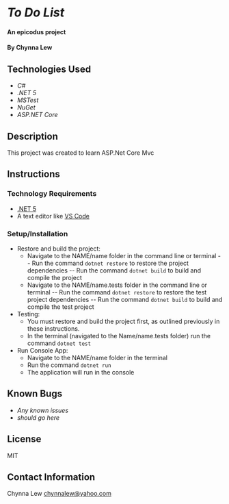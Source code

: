 # _To Do List_

#### An epicodus project

#### By Chynna Lew

## Technologies Used

* _C#_
* _.NET 5_
* _MSTest_
* _NuGet_
* _ASP.NET Core_

## Description

This project was created to learn ASP.Net Core Mvc

## Instructions

### Technology Requirements

* [.NET 5](https://dotnet.microsoft.com/download/dotnet/5.0)
* A text editor like [VS Code](https://code.visualstudio.com/)

### Setup/Installation

* Restore and build the project:
  - Navigate to the NAME/name folder in the command line or terminal 
    -- Run the command ```dotnet restore``` to restore the project dependencies
    -- Run the command ```dotnet build``` to build and compile the project
  - Navigate to the NAME/name.tests folder in the command line or terminal 
    -- Run the command ```dotnet restore``` to restore the test project dependencies
    -- Run the command ```dotnet build``` to build and compile the test project
* Testing:
  - You must restore and build the project first, as outlined previously in these instructions.
  - In the terminal (navigated to the Name/name.tests folder) run the command ```dotnet test```
* Run Console App:
  - Navigate to the NAME/name folder in the terminal
  - Run the command ```dotnet run``` 
  - The application will run in the console

## Known Bugs

* _Any known issues_
* _should go here_

## License

MIT

## Contact Information

Chynna Lew <chynnalew@yahoo.com>
